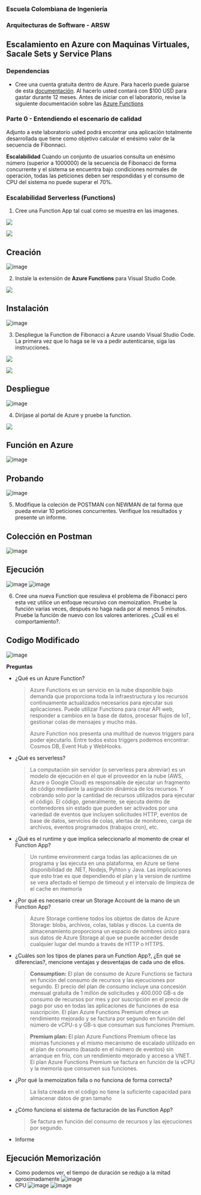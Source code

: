 ### Escuela Colombiana de Ingeniería
### Arquitecturas de Software - ARSW

## Escalamiento en Azure con Maquinas Virtuales, Sacale Sets y Service Plans

### Dependencias
* Cree una cuenta gratuita dentro de Azure. Para hacerlo puede guiarse de esta [documentación](https://azure.microsoft.com/es-es/free/students/). Al hacerlo usted contará con $100 USD para gastar durante 12 meses.
Antes de iniciar con el laboratorio, revise la siguiente documentación sobre las [Azure Functions](https://www.c-sharpcorner.com/article/an-overview-of-azure-functions/)

### Parte 0 - Entendiendo el escenario de calidad

Adjunto a este laboratorio usted podrá encontrar una aplicación totalmente desarrollada que tiene como objetivo calcular el enésimo valor de la secuencia de Fibonnaci.

**Escalabilidad**
Cuando un conjunto de usuarios consulta un enésimo número (superior a 1000000) de la secuencia de Fibonacci de forma concurrente y el sistema se encuentra bajo condiciones normales de operación, todas las peticiones deben ser respondidas y el consumo de CPU del sistema no puede superar el 70%.

### Escalabilidad Serverless (Functions)

1. Cree una Function App tal cual como se muestra en las  imagenes.

![](images/part3/part3-function-config.png)

![](images/part3/part3-function-configii.png)

## Creación
![image](https://user-images.githubusercontent.com/90571387/201090948-dcdc1291-026a-40ed-8109-95c5a1110c41.png)


2. Instale la extensión de **Azure Functions** para Visual Studio Code.

![](images/part3/part3-install-extension.png)

## Instalación
![image](https://user-images.githubusercontent.com/90571387/201091619-9f972994-5533-4b3b-b1b5-2b0d4ba4c176.png)


3. Despliegue la Function de Fibonacci a Azure usando Visual Studio Code. La primera vez que lo haga se le va a pedir autenticarse, siga las instrucciones.

![](images/part3/part3-deploy-function-1.png)

![](images/part3/part3-deploy-function-2.png)

## Despliegue
![image](https://user-images.githubusercontent.com/90571387/201094618-2773a45d-4933-4593-aaff-e6101dbd6889.png)


4. Dirijase al portal de Azure y pruebe la function.

![](images/part3/part3-test-function.png)

## Función en Azure
![image](https://user-images.githubusercontent.com/90571387/201095068-2d536a39-ee9f-46ae-b197-336805c87af6.png)
## Probando 
![image](https://user-images.githubusercontent.com/90571387/201769642-cd3d37a7-96c7-42f2-94b7-db85f3202a0e.png)



5. Modifique la coleción de POSTMAN con NEWMAN de tal forma que pueda enviar 10 peticiones concurrentes. Verifique los resultados y presente un informe.

## Colección en Postman
  ![image](https://user-images.githubusercontent.com/90571387/201775637-8985fac9-c5bc-4138-b218-ae888edfc745.png)
 
## Ejecución
  ![image](https://user-images.githubusercontent.com/90571387/201778795-b01f4986-4485-454a-94bc-65745da83573.png)
  ![image](https://user-images.githubusercontent.com/90571387/201778827-1478188d-6a81-4c85-98ca-3be027ce674f.png)


6. Cree una nueva Function que resuleva el problema de Fibonacci pero esta vez utilice un enfoque recursivo con memoization. Pruebe la función varias veces, después no haga nada por al menos 5 minutos. Pruebe la función de nuevo con los valores anteriores. ¿Cuál es el comportamiento?.

## Codigo Modificado
  ![image](https://user-images.githubusercontent.com/90571387/201783526-df7bed9b-ce30-4459-bb66-7b17a2c51bc5.png)

**Preguntas**

* ¿Qué es un Azure Function?
    > Azure Functions es un servicio en la nube disponible bajo demanda que proporciona toda la infraestructura y los recursos
    > continuamente actualizados necesarios para ejecutar sus aplicaciones.
    > Puede utilizar Functions para crear API web, responder a cambios en la base de datos, procesar flujos de IoT, gestionar
    > colas de mensajes y mucho más.
    >
    >Azure Function nos presenta una multitud de nuevos triggers para poder ejecutarlo. Entre todos estos triggers podemos 
    >encontrar: Cosmos DB, Event Hub y WebHooks.
* ¿Qué es serverless?
    > La computación sin servidor (o serverless para abreviar) es un modelo de ejecución en el que el proveedor en la nube (AWS, Azure o Google Cloud) es responsable     de ejecutar un fragmento de código mediante la asignación
    > dinámica de los recursos. Y cobrando solo por la cantidad de recursos utilizados para ejecutar el código. El código, generalmente, se ejecuta dentro de contenedores sin estado que pueden ser activados por una variedad de 
    > eventos que incluyen solicitudes HTTP, eventos de base de datos, servicios de colas, alertas de monitoreo, carga de archivos, eventos programados (trabajos cron), etc.
* ¿Qué es el runtime y que implica seleccionarlo al momento de crear el Function App?
    > Un runtime environment carga todas las aplicaciones de un programa 
    > y las ejecuta en una plataforma, en Azure se tiene disponibilidad
    > de .NET, Nodejs, Pyhton y Java. Las implicaciones que esto trae
    > es que dependiendo el plan y la version de runtime se vera afectado
    > el tiempo de timeout y el intervalo de limpieza de el cache en
    > memoria
* ¿Por qué es necesario crear un Storage Account de la mano de un Function App?
    > Azure Storage contiene todos los objetos de datos de Azure Storage: blobs, archivos, colas, tablas y discos. 
    > La cuenta de almacenamiento proporciona un espacio de nombres único para sus datos de Azure Storage al que se puede acceder 
    > desde cualquier lugar del mundo a través de HTTP o HTTPS.
* ¿Cuáles son los tipos de planes para un Function App?, ¿En qué se diferencias?, mencione ventajas y desventajas de cada uno de ellos.
  > **Consumption:** El plan de consumo de Azure Functions se factura en
    > función del consumo de recursos y las ejecuciones por segundo. El
    > precio del plan de consumo incluye una concesión mensual gratuita
    > de 1 millón de solicitudes y 400.000 GB-s de consumo de recursos
    > por mes y por suscripción en el precio de pago por uso en todas
    > las aplicaciones de funciones de esa suscripción. El plan Azure
    > Functions Premium ofrece un rendimiento mejorado y se factura
    > por segundo en función del número de vCPU-s y GB-s que 
    > consuman sus funciones Premium.

    > **Premium plan:** El plan Azure Functions Premium ofrece las 
    > mismas funciones y el mismo mecanismo de escalado utilizado en el
    > plan de consumo (basado en el número de eventos) sin arranque en
    > frío, con un rendimiento mejorado y acceso a VNET. El plan Azure
    > Functions Premium se factura en función de la vCPU y la memoria 
    > que consumen sus funciones.
* ¿Por qué la memoization falla o no funciona de forma correcta?
    > La lista creada en el código no tiene la suficiente capacidad para almacenar datos de gran tamaño
* ¿Cómo funciona el sistema de facturación de las Function App?
    > Se factura en función del consumo de recursos y las ejecuciones 
    > por segundo.
* Informe

## Ejecución Memorización
  * Como podemos ver, el tiempo de duración se redujo a la mitad aproximadamente
  ![image](https://user-images.githubusercontent.com/90571387/201784459-20d7d33a-6b66-4089-bc1d-a151f6d7347e.png)
  * CPU
  ![image](https://user-images.githubusercontent.com/90571387/201784611-ab04a588-a9c2-4663-9c86-c2d4b15339d8.png)
  ![image](https://user-images.githubusercontent.com/90571387/201784706-3b0d85cc-5e58-4dbc-896a-89818f87169c.png)



